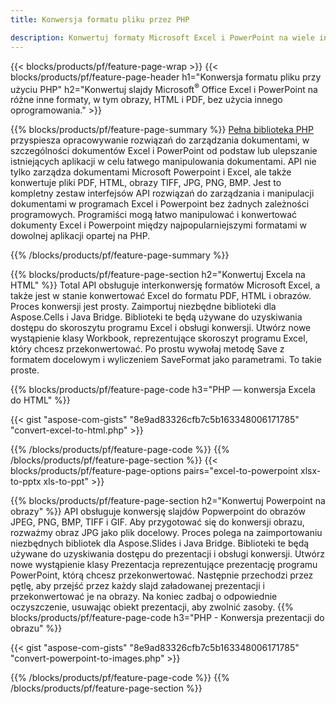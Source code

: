 ```yaml
---
title: Konwersja formatu pliku przez PHP 

description: Konwertuj formaty Microsoft Excel i PowerPoint na wiele innych popularnych formatów, w tym PDF, HTML i obrazy, za pomocą zaledwie kilku wierszy kodu.
---
```


{{< blocks/products/pf/feature-page-wrap >}}
{{< blocks/products/pf/feature-page-header h1="Konwersja formatu pliku przy użyciu PHP" h2="Konwertuj slajdy Microsoft<sup>&reg;</sup> Office Excel i PowerPoint na różne inne formaty, w tym obrazy, HTML i PDF, bez użycia innego oprogramowania." >}}

{{% blocks/products/pf/feature-page-summary %}}
[Pełna biblioteka PHP](https://products.aspose.com/total/php-java/) przyspiesza opracowywanie rozwiązań do zarządzania dokumentami, w szczególności dokumentów Excel i PowerPoint od podstaw lub ulepszanie istniejących aplikacji w celu łatwego manipulowania dokumentami. API nie tylko zarządza dokumentami Microsoft Powerpoint i Excel, ale także konwertuje pliki PDF, HTML, obrazy TIFF, JPG, PNG, BMP. Jest to kompletny zestaw interfejsów API rozwiązań do zarządzania i manipulacji dokumentami w programach Excel i Powerpoint bez żadnych zależności programowych.  Programiści mogą łatwo manipulować i konwertować dokumenty Excel i Powerpoint między najpopularniejszymi formatami w dowolnej aplikacji opartej na PHP.

{{% /blocks/products/pf/feature-page-summary  %}}

{{% blocks/products/pf/feature-page-section  h2="Konwertuj Excela na HTML" %}}
Total API obsługuje interkonwersję formatów Microsoft Excel, a także jest w stanie konwertować Excel do formatu PDF, HTML i obrazów. Proces konwersji jest prosty.  Zaimportuj niezbędne biblioteki dla Aspose.Cells i Java Bridge. Biblioteki te będą używane do uzyskiwania dostępu do skoroszytu programu Excel i obsługi konwersji. Utwórz nowe wystąpienie klasy Workbook, reprezentujące skoroszyt programu Excel, który chcesz przekonwertować. Po prostu wywołaj metodę Save z formatem docelowym i wyliczeniem SaveFormat jako parametrami. To takie proste. 

{{% blocks/products/pf/feature-page-code h3="PHP — konwersja Excela do HTML" %}}

{{< gist "aspose-com-gists" "8e9ad83326cfb7c5b163348006171785" "convert-excel-to-html.php" >}}

{{% /blocks/products/pf/feature-page-code  %}}
{{% /blocks/products/pf/feature-page-section %}}
{{< blocks/products/pf/feature-page-options pairs="excel-to-powerpoint xlsx-to-pptx xls-to-ppt" >}}


{{% blocks/products/pf/feature-page-section  h2="Konwertuj Powerpoint na obrazy" %}}
API obsługuje konwersję slajdów Popwerpoint do obrazów JPEG, PNG, BMP, TIFF i GIF. Aby przygotować się do konwersji obrazu, rozważmy obraz JPG jako plik docelowy. Proces polega na zaimportowaniu niezbędnych bibliotek dla Aspose.Slides i Java Bridge. Biblioteki te będą używane do uzyskiwania dostępu do prezentacji i obsługi konwersji. Utwórz nowe wystąpienie klasy Prezentacja reprezentujące prezentację programu PowerPoint, którą chcesz przekonwertować.  Następnie przechodzi przez pętlę, aby przejść przez każdy slajd załadowanej prezentacji i przekonwertować je na obrazy. Na koniec zadbaj o odpowiednie oczyszczenie, usuwając obiekt prezentacji, aby zwolnić zasoby.
{{% blocks/products/pf/feature-page-code h3="PHP - Konwersja prezentacji do obrazu" %}}

{{< gist "aspose-com-gists" "8e9ad83326cfb7c5b163348006171785" "convert-powerpoint-to-images.php" >}}


{{% /blocks/products/pf/feature-page-code  %}}
{{% /blocks/products/pf/feature-page-section %}}